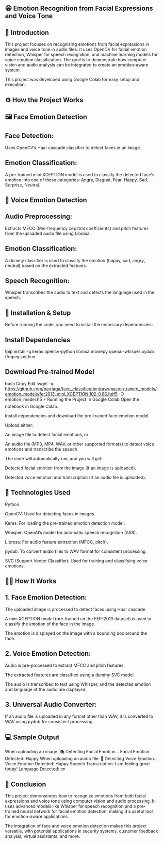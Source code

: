 ## 😄 Emotion Recognition from Facial Expressions and Voice Tone
## 📝 Introduction
This project focuses on recognizing emotions from facial expressions in images and voice tone in audio files. It uses OpenCV for facial emotion detection, Whisper for speech recognition, and machine learning models for voice emotion classification. The goal is to demonstrate how computer vision and audio analysis can be integrated to create an emotion-aware system.

This project was developed using Google Colab for easy setup and execution.

## ⚙️ How the Project Works
## 🖼️ Face Emotion Detection
## Face Detection:
Uses OpenCV’s Haar cascade classifier to detect faces in an image.

## Emotion Classification:
A pre-trained mini XCEPTION model is used to classify the detected face's emotion into one of these categories: Angry, Disgust, Fear, Happy, Sad, Surprise, Neutral.

## 🎤 Voice Emotion Detection
## Audio Preprocessing:
Extracts MFCC (Mel-frequency cepstral coefficients) and pitch features from the uploaded audio file using Librosa.

## Emotion Classification: 
A dummy classifier is used to classify the emotion (happy, sad, angry, neutral) based on the extracted features.

## Speech Recognition: 
Whisper transcribes the audio to text and detects the language used in the speech.

## 🔧 Installation & Setup
Before running the code, you need to install the necessary dependencies:

## Install Dependencies
!pip install -q keras opencv-python librosa moviepy openai-whisper pydub ffmpeg-python
## Download Pre-trained Model
bash
Copy
Edit
!wget -q https://github.com/oarriaga/face_classification/raw/master/trained_models/emotion_models/fer2013_mini_XCEPTION.102-0.66.hdf5 -O emotion_model.h5
⚡ Running the Project in Google Colab
Open the notebook in Google Colab.

Install dependencies and download the pre-trained face emotion model.

Upload either:

An image file to detect facial emotions, or

An audio file (MP3, MP4, WAV, or other supported formats) to detect voice emotions and transcribe the speech.

The code will automatically run, and you will get:

Detected facial emotion from the image (if an image is uploaded).

Detected voice emotion and transcription (if an audio file is uploaded).

## 🧰 Technologies Used
Python

OpenCV: Used for detecting faces in images.

Keras: For loading the pre-trained emotion detection model.

Whisper: OpenAI’s model for automatic speech recognition (ASR).

Librosa: For audio feature extraction (MFCC, pitch).

pydub: To convert audio files to WAV format for consistent processing.

SVC (Support Vector Classifier): Used for training and classifying voice emotions.

## 🧑‍💻 How It Works
## 1. Face Emotion Detection:
The uploaded image is processed to detect faces using Haar cascade.

A mini XCEPTION model (pre-trained on the FER-2013 dataset) is used to classify the emotion of the face in the image.

The emotion is displayed on the image with a bounding box around the face.

## 2. Voice Emotion Detection:
Audio is pre-processed to extract MFCC and pitch features.

The extracted features are classified using a dummy SVC model.

The audio is transcribed to text using Whisper, and the detected emotion and language of the audio are displayed.

## 3. Universal Audio Converter:
If an audio file is uploaded in any format other than WAV, it is converted to WAV using pydub for consistent processing.

## 💻 Sample Output
When uploading an image:
🎭 Detecting Facial Emotion...
Facial Emotion Detected: Happy
When uploading an audio file:
🎤 Detecting Voice Emotion...
Voice Emotion Detected: Happy
Speech Transcription: I am feeling great today!
Language Detected: en
## 🏁 Conclusion
This project demonstrates how to recognize emotions from both facial expressions and voice tone using computer vision and audio processing. It uses advanced models like Whisper for speech recognition and a pre-trained neural network for facial emotion detection, making it a useful tool for emotion-aware applications.

The integration of face and voice emotion detection makes this project versatile, with potential applications in security systems, customer feedback analysis, virtual assistants, and more.
